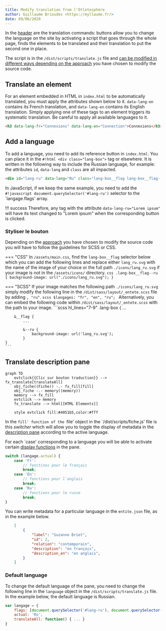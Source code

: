 ```yaml
---
title: Modify translation from l'Otletosphère
author: Guillaume Brioudes <https://myllaume.fr/>
date: 09/06/2020
---
```


In the [header]() are the translation commands: buttons allow you to change the language on the site by activating a script that goes through the whole page, finds the elements to be translated and their translation to put the second one in place.

The script is in the `/dist/scripts/translate.js` file and [can be modified in different ways depending on the approach]() you have chosen to modify the source code.

## Translate an element

For an element embedded in HTML in `index.html` to be automatically translated, you must apply the attributes shown below to it. `data-lang-en` contains its French translation, and `data-lang-en` contains its English translation. Simply applying one of these tags to an element triggers its systematic translation. Be careful to apply all available languages to it.

```html
<h3 data-lang-fr="Connexions" data-lang-en="Connection">Connexions</h3>
```

## Add a language

To add a language, you need to add its reference button in `index.html`. You can place it in the `#!html <div class="lang-box">` tag or elsewhere. It is written in the following way to include the Russian language, for example: the attributes `id`, `data-lang` and `class` are all impacted.

```html
<div id="lang-ru" data-lang="Ru" class="lang-box__flag lang-box__flag--ru"></div>
```

In JavaScript, if we keep the same example, you need to add the `#!javascript document.querySelector('#lang-ru')` selector to the `langage.flags' array.

!!! success
    Therefore, any tag with the attribute `data-lang-ru="Lorem ipsum"` will have its text changed to "Lorem ipsum" when the corresponding button is clicked.

### Styliser le bouton

Depending on the [approach]() you have chosen to modify the source code you will have to follow the guidelines for SCSS or CSS.

=== "CSS"
    In `/assets/main.css`, find the `lang-box__flag` selector below which you can add the following lines and replace either `lang_ru.svg` with the name of the image of your choice or the full path `./icons/lang_ru.svg` if your image is not in the `/assets/icons/` directory.
    ```css
    .lang-box__flag--ru {
        background-image: url("./icons/lang_ru.svg");
    }
    ```

=== "SCSS"
    If your image matches the following path `./icons/lang_ru.svg` simply modify the following line in the `/dist/sass/layout/_entete.scss` file by adding `, "ru"`.
    ```scss
    $langages: "fr", "en", "ru";
    ```
    Alternatively, you can embed the following code within `/dist/sass/layout/_entete.scss` with the path to your image.
    ```scss hl_lines="7-9"
    .lang-box {
        ...

        &__flag {
            ...

            &--ru {
                background-image: url('lang_ru.svg');
            }
    }
    ```

## Translate description pane

```mermaid
graph TD
    evtclick{{Clic sur bouton traduction}} --> fx_translate[translateAll]
    obj_fiche((Fiche)) -.- fx_fill[fill]
    obj_fiche -.- memory((memory))
    memory --> fx_fill
    evtclick --> memory
    fx_translate --> html[[HTML Elements]]

    style evtclick fill:#4051b5,color:#fff
```

In the `fill' function of the `file' object in the `/dist/scripts/fiche.js' file is this *switcher* which will allow you to toggle the display of metadata in the [description pane]() according to the active language.

For each `case' corresponding to a language you will be able to activate certain [display functions]() in the pane.

```javascript hl_lines="8"
switch (langage.actual) {
    case 'Fr':
        // fonctinos pour le français
        break;
    case 'En':
        // fonctions pour l'anglais
        break;
    case 'Ru':
        // fonctions pour le russe
        break;
}
```

You can write metadata for a particular language in the `entite.json` file, as in the example below.

```json hl_lines="6 7"
    [
        {
            "label": "Suzanne Briet",
            "id": 2,
            "relation": "contemporain",
            "description": "en français",
            "description_en": "en anglais",
        }
    ]
```

### Default language

To change the default language of the pane, you need to change the following line in the `language` object in the `/dist/scripts/translate.js` file. In the example below, the default language is Russian.

```javascript hl_lines="3"
var langage = {
    flags: [document.querySelector('#lang-ru'), document.querySelector('#lang-en')],
    actual: 'Ru',
    translateAll: function() { ... }
}
```